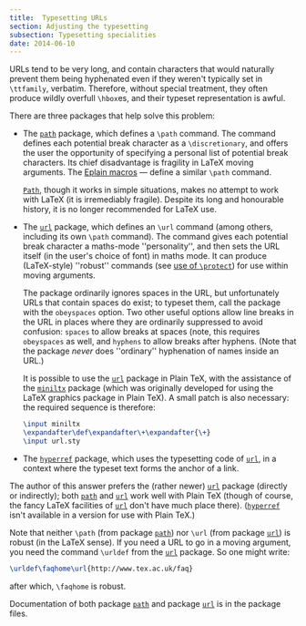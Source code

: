```yaml
---
title:  Typesetting URLs
section: Adjusting the typesetting
subsection: Typesetting specialities
date: 2014-06-10
---
```


URLs tend to be very long, and contain characters that would
naturally prevent them being hyphenated even if they weren't typically
set in `\ttfamily`, verbatim.  Therefore, without special treatment,
they often produce wildly overfull `\hbox`es, and their typeset
representation is awful.

There are three packages that help solve this problem:
  

-  The [`path`](https://ctan.org/pkg/path) package, which defines a `\path` command.
    The command defines each potential break character as a
    `\discretionary`, and offers the user the opportunity of
    specifying a personal list of potential break characters.  Its chief
    disadvantage is fragility in LaTeX moving arguments.  The
    [Eplain macros](FAQ-eplain.md)&nbsp;&mdash; define a similar `\path` command.
  

    [`Path`](https://ctan.org/pkg/Path), though it works in simple situations, makes no
    attempt to work with LaTeX (it is irremediably fragile).  Despite
    its long and honourable history, it is no longer recommended for
    LaTeX use.
-  The [`url`](https://ctan.org/pkg/url) package, which defines an `\url` command
    (among others, including its own `\path` command).  The command
    gives each potential break character a maths-mode ''personality'', and
    then sets the URL itself (in the user's choice of font) in
    maths mode.  It can produce (LaTeX-style) ''robust'' commands
    (see [use of `\protect`](FAQ-protect.md)) for use
    within moving arguments.
  

    The package ordinarily ignores spaces in the URL, but
    unfortunately URLs that contain spaces do exist; to typeset
    them, call the package with the `obeyspaces` option.  Two
    other useful options allow line breaks in the URL in places
    where they are ordinarily suppressed to avoid confusion:
    `spaces` to allow breaks at spaces (note, this requires
    `obeyspaces` as well, and `hyphens` to allow
    breaks after hyphens.  (Note that the package _never_ does
    ''ordinary'' hyphenation of names inside an URL.)
  

    It is possible to use the [`url`](https://ctan.org/pkg/url) package in Plain TeX,
    with the assistance of the [`miniltx`](https://ctan.org/pkg/miniltx) package (which was
    originally developed for using the LaTeX graphics package in
    Plain TeX).  A small patch is also necessary: the required
    sequence is therefore:
    ```latex
    \input miniltx
    \expandafter\def\expandafter\+\expandafter{\+}
    \input url.sty
    ```
-  The [`hyperref`](https://ctan.org/pkg/hyperref) package, which uses the typesetting code
    of [`url`](https://ctan.org/pkg/url), in a context where the typeset text forms the
    anchor of a link.

The author of this answer prefers the (rather newer) [`url`](https://ctan.org/pkg/url)
package (directly or indirectly); both [`path`](https://ctan.org/pkg/path) and
[`url`](https://ctan.org/pkg/url) work well with Plain TeX (though of course, the fancy
LaTeX facilities of [`url`](https://ctan.org/pkg/url) don't have much place there).
([`hyperref`](https://ctan.org/pkg/hyperref) isn't available in a version for use with Plain TeX.)

Note that neither `\path` (from package [`path`](https://ctan.org/pkg/path)) nor `\url` (from
package [`url`](https://ctan.org/pkg/url)) is robust (in the LaTeX sense).  If you need
a URL to go in a moving argument, you need the command
`\urldef` from the [`url`](https://ctan.org/pkg/url) package.  So one might write:
```latex
\urldef\faqhome\url{http://www.tex.ac.uk/faq}
```
after which, `\faqhome` is robust.

Documentation of both package [`path`](https://ctan.org/pkg/path) and package [`url`](https://ctan.org/pkg/url)
is in the package files.

